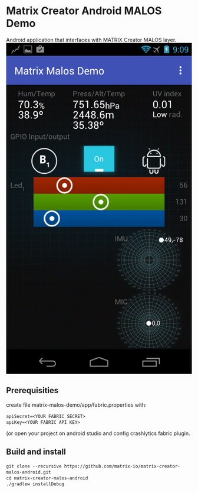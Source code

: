 # Matrix Creator Android MALOS Demo
Android application that interfaces with MATRIX Creator MALOS layer.
![alt text](https://github.com/matrix-io/matrix-creator-malos-android/blob/master/screenshot.jpg "Matrix Malos Demo Screenshot")


## Prerequisities 
create file matrix-malos-demo/app/fabric.properties with:
```
apiSecret=<YOUR FABRIC SECRET>
apiKey=<YOUR FABRIC API KEY>

```
(or open your project on android studio and config crashlytics fabric plugin.

## Build and install
```
git clone --recursive https://github.com/matrix-io/matrix-creator-malos-android.git
cd matrix-creator-malos-android
./gradlew installDebug
```

